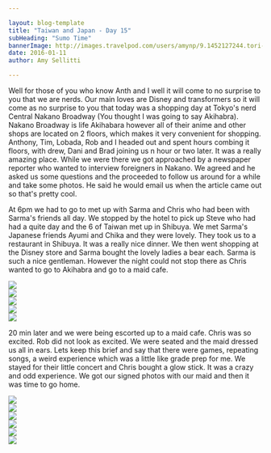 ```yaml
---

layout: blog-template
title: "Taiwan and Japan - Day 15"
subHeading: "Sumo Time"
bannerImage: http://images.travelpod.com/users/amynp/9.1452127244.tori-gate.jpg
date: 2016-01-11
author: Amy Sellitti

---
```

Well for those of you who know Anth and I well it will come to no surprise to you that we are nerds. Our main loves are Disney and transformers so it will come as no surprise to you that today was a shopping day at Tokyo's nerd Central Nakano Broadway (You thought I was going to say Akihabra). Nakano Broadway is life Akihabara however all of their anime and other shops are located on 2 floors, which makes it very convenient for shopping. Anthony, Tim, Lobada, Rob and I headed out and spent hours combing it floors, with drew, Dani and Brad joining us n hour or two later. It was a really amazing place. While we were there we got approached by a newspaper reporter who wanted to interview foreigners in Nakano. We agreed and he asked us some questions and the proceeded to follow us around for a while and take some photos. He said he would email us when the article came out so that's pretty cool.

At 6pm we had to go to met up with Sarma and Chris who had been with Sarma's friends all day. We stopped by the hotel to pick up Steve who had had a quite day and the 6 of Taiwan met up in Shibuya. We met Sarma's Japanese friends Ayumi and Chika and they were lovely. They took us to a restaurant in Shibuya. It was a really nice dinner. We then went shopping at the Disney store and Sarma bought the lovely ladies a bear each. Sarma is such a nice gentleman. However the night could not stop there as Chris wanted to go to Akihabra and go to a maid cafe. 

<div class="center-image"><img src="http://images.travelpod.com/users/amynp/9.1452670805.hachik-333-statue.jpg" /></div>
<div class="center-image"><img src="http://images.travelpod.com/users/amynp/9.1452670805.steve-being-caveman.jpg" /></div>
<div class="center-image"><img src="http://images.travelpod.com/users/amynp/9.1452670805.all-of-us-for-dinner.jpg" /></div>
<div class="center-image"><img src="http://images.travelpod.com/users/amynp/9.1452670805.disneyshop.jpg" /></div>
<div class="center-image"><img src="http://images.travelpod.com/users/amynp/9.1452670805.presents-for-the-girls.jpg" /></div>

20 min later and we were being escorted up to a maid cafe. Chris was so excited. Rob did not look as excited. We were seated and the maid dressed us all in ears. Lets keep this brief and say that there were games, repeating songs, a weird experience which was a little like grade prep for me. We stayed for their little concert and Chris bought a glow stick. It was a crazy and odd experience. We got our signed photos with our maid and then it was time to go home.


<div class="center-image"><img src="http://images.travelpod.com/users/amynp/9.1452670805.anthony-with-his-fav-akb48.jpg" /></div>
<div class="center-image"><img src="http://images.travelpod.com/users/amynp/9.1452670805.chris-at-the-maid-cafe.jpg" /></div>
<div class="center-image"><img src="http://images.travelpod.com/users/amynp/9.1452670805.rob-and-i-in-our-ears.jpg" /></div>
<div class="center-image"><img src="http://images.travelpod.com/users/amynp/9.1452670805.dessert.jpg" /></div>
<div class="center-image"><img src="http://images.travelpod.com/users/amynp/9.1452670805.steve-the-bunny.jpg" /></div>
<div class="center-image"><img src="http://images.travelpod.com/users/amynp/9.1452670805.chris-and-his-glo-stitck.jpg" /></div>


